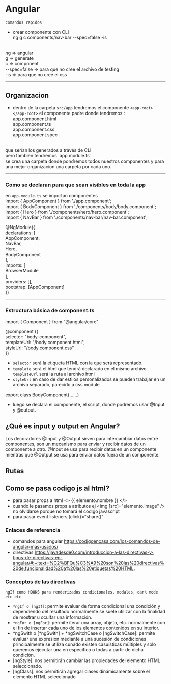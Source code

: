 # Angular

`comandos rapidos`<br/>
* crear componente con CLI <br/>
ng g c components/nav-bar --spec=false -is
<br/>
ng => angular<br/>
g => generate<br/>
c => component<br/>
--spec=false => para que no cree el archivo de testing <br/>
-is => para que no cree el css<br/>
<hr/>

## Organizacion
* dentro de la carpeta `src/app` tendremos el componente `<app-root></app-root>` el componente padre donde tendremos :<br/>
app.component.html<br/>
app.component.ts<br/>
app.component.css<br/>
app.component.spec<br/>
<br/> 
que serían los generados a través de CLI <br/>
pero tambien tendremos `app.module.ts` <br/>
se crea una carpeta donde pondremos todos nuestros componentes y para una mejor organizacion una carpeta por cada uno.

<hr/>

### Como se declaran para que sean visibles en toda la app
en `app.module.ts` se importan componentes
<br/>
import { AppComponent } from './app.component';<br/>
import { BodyComponent } from './components/body/body.component';<br/>
import { Hero } from './components/hero/hero.component';<br/>
import { NavBar } from './components/nav-bar/nav-bar.component';<br/>

@NgModule({<br/>
  declarations: [<br/>
    AppComponent,<br/>
    NavBar,<br/>
    Hero,<br/>
    BodyComponent<br/>
  ],<br/>
  imports: [<br/>
    BrowserModule<br/>
  ],<br/>
  providers: [],<br/>
  bootstrap: [AppComponent]<br/>
})<br/>
<hr/>

### Estructura básica de component.ts
import { Component } from "@angular/core" <br/>

@component ({<br/>
  selector: "body-component",<br/>
  templateUrl: "/body.component.html",<br/>
  styleUrl: "/body.component.css"<br/>
})<br/>
* `selector` será la etiqueta HTML con la que será representado.
* `template` será el html que tendrá declarado en el mismo archivo. `templateUrl` será la ruta al archivo html 
* `styleUrl` en caso de dar estilos personalizados se pueden trabajar en un archivo separado, parecido a css.module

export class BodyComponent{......}<br/>
* luego se declara el componente, el script, donde podremos usar @Input y @output.
## ¿Qué es input y output en Angular?
Los decoradores @Input y @Output sirven para intercambiar datos entre componentes, son un mecanismo para enviar y recibir datos de un componente a otro. @Input se usa para recibir datos en un componente mientras que @Output se usa para enviar datos fuera de un componente.


## Rutas

## Como se pasa codigo js al html?
* para pasar props a html <> {{ elemento.nombre }} </> <br/>
* cuando le pasamos props a atributos ej <img [src]="elemento.image" /> no olvidarse porque no tomará el codigo javascript<br/>
* para pasar event listeners (click)="share()" <br/>



### Enlaces de referencia

* comandos para angular https://codigoencasa.com/los-comandos-de-angular-mas-usados/
* directivas https://javadesde0.com/introduccion-a-las-directivas-y-tipos-de-directivas-en-angular/#:~:text=%C2%BFQu%C3%A9%20son%20las%20directivas%20de,funcionalidad%20a%20las%20etiquetas%20HTML.


### Conceptos de las directivas

`ngIf como HOOKS para renderizados condicionales, modales, dark mode etc etc`

* `*ngIf o [ngIf]`: permite evaluar de forma condicional una condición y dependiendo del resultado normalmente se suele utilizar con la finalidad de mostrar u ocultar una información.
* `*ngFor o [ngFor]`: permite iterar una array, objeto, etc. normalmente con el fin de insertar cada uno de los elementos contenidos en su interior.
* *ngSwith o [*ngSwith] + *ngSwitchCase o [ngSwitchCase]: permite evaluar una expresión mediante a una sucesión de condiciones principalmente se utiliza cunado existen casuísticas múltiples y solo queremos ejecutar una en especifico o todas a partir de dicha condición.
* [ngStyle]: nos permitirán cambiar las propiedades del elemento HTML seleccionado.
* [ngClass]: nos permitirán agregar clases dinámicamente sobre el elemento HTML seleccionado
